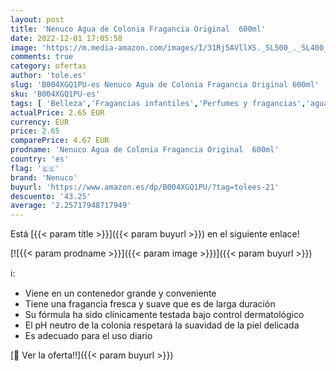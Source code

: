 ```yaml
---
layout: post
title: 'Nenuco Agua de Colonia Fragancia Original  600ml'
date: 2022-12-01 17:05:58
image: 'https://m.media-amazon.com/images/I/31Rj5AVllXS._SL500_._SL400_.jpg'
comments: true
category: ofertas
author: 'tole.es'
slug: 'B004XGQ1PU-es Nenuco Agua de Colonia Fragancia Original 600ml'
sku: 'B004XGQ1PU-es'
tags: [ 'Belleza','Fragancias infantiles','Perfumes y fragancias','agua','colonia','de','nenuco','🇪🇸', ]
actualPrice: 2.65 EUR
currency: EUR
price: 2.65
comparePrice: 4.67 EUR
prodname: 'Nenuco Agua de Colonia Fragancia Original  600ml'
country: 'es'
flag: '🇪🇸'
brand: 'Nenuco'
buyurl: 'https://www.amazon.es/dp/B004XGQ1PU/?tag=tolees-21'
descuento: '43.25'
average: '2.25717948717949'
---
```


Está [{{< param title >}}]({{< param buyurl >}}) en el siguiente enlace!

[![{{< param prodname >}}]({{< param image >}})]({{< param buyurl >}})

ℹ️:

- Viene en un contenedor grande y conveniente
- Tiene una fragancia fresca y suave que es de larga duración
- Su fórmula ha sido clínicamente testada bajo control dermatológico
- El pH neutro de la colonia respetará la suavidad de la piel delicada
- Es adecuado para el uso diario

[🛒 Ver la oferta!!]({{< param buyurl >}})
